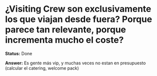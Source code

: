 # ¿Visiting Crew son exclusivamente los que viajan desde fuera? Porque parece tan relevante, porque incrementa mucho el coste?

**Status:** Done

**Answer:** Es gente más vip, y muchas veces no estan en presupuesto (calcular el catering, welcome pack)

